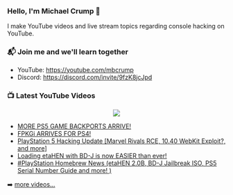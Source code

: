 ### Hello, I'm Michael Crump 👋

I make YouTube videos and live stream topics regarding console hacking on YouTube. 

### 📬 Join me and we'll learn together

- YouTube: https://youtube.com/mbcrump
- Discord: https://discord.com/invite/9fzK8jcJpd

### 📺 Latest YouTube Videos

<div align="center">

[<img src="https://img.shields.io/badge/-Subscribe-red?style=for-the-badge&logo=youtube&logoColor=white"/>](https://www.youtube.com/c/mbcrump?sub_confirmation=1)

</div>

<!-- YOUTUBE:START -->
- [MORE PS5 GAME BACKPORTS ARRIVE!](https://www.youtube.com/watch?v=_YCUOVR17Ho)
- [FPKGi ARRIVES FOR PS4!](https://www.youtube.com/watch?v=9MDQYAU4tAs)
- [PlayStation 5 Hacking Update [Marvel Rivals RCE, 10.40 WebKit Exploit?, and more]](https://www.youtube.com/watch?v=WdGAG7F38Vw)
- [Loading etaHEN with BD-J is now EASIER than ever!](https://www.youtube.com/watch?v=eC55xaIuUgA)
- [#PlayStation Homebrew News &lpar;etaHEN 2.0B, BD-J Jailbreak ISO, PS5 Serial Number Guide and more! &rpar;](https://www.youtube.com/watch?v=HLWf2OBxiSk)
<!-- YOUTUBE:END -->

➡️ [more videos...](https://youtube.com/mbcrump)

